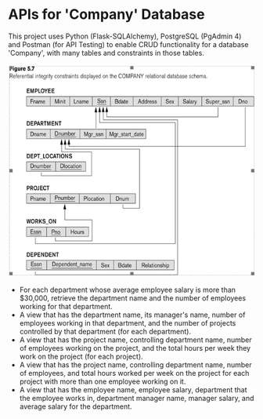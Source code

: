 # APIs for 'Company' Database

This project uses Python (Flask-SQLAlchemy), PostgreSQL (PgAdmin 4) and Postman (for API Testing) to enable CRUD functionality for a database 'Company', with many tables and constraints in those tables.<br><br>
<img src = "https://github.com/adityapathak-cubastion/CRUD-Enabled-APIs/blob/main/db-schemas.png">
<br>  
- For each department whose average employee salary is more than $30,000, retrieve the department name and the number of employees working for that department. 
- A view that has the department name, its manager's name, number of employees working in that department, and the number of projects controlled by that department (for each department).
- A view that has the project name, controlling department name, number of employees working on the project, and the total hours per week they work on the project (for each project).
- A view that has the project name, controlling department name, number of employees, and total hours worked per week on the project for each project with more than one employee working on it.
- A view that has the employee name, employee salary, department that the employee works in, department manager name, manager salary, and average salary for the department.
